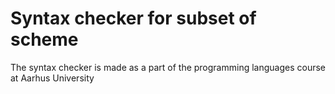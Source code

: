 Syntax checker for subset of scheme
===================================

The syntax checker is made as a part of the programming languages course at Aarhus University
